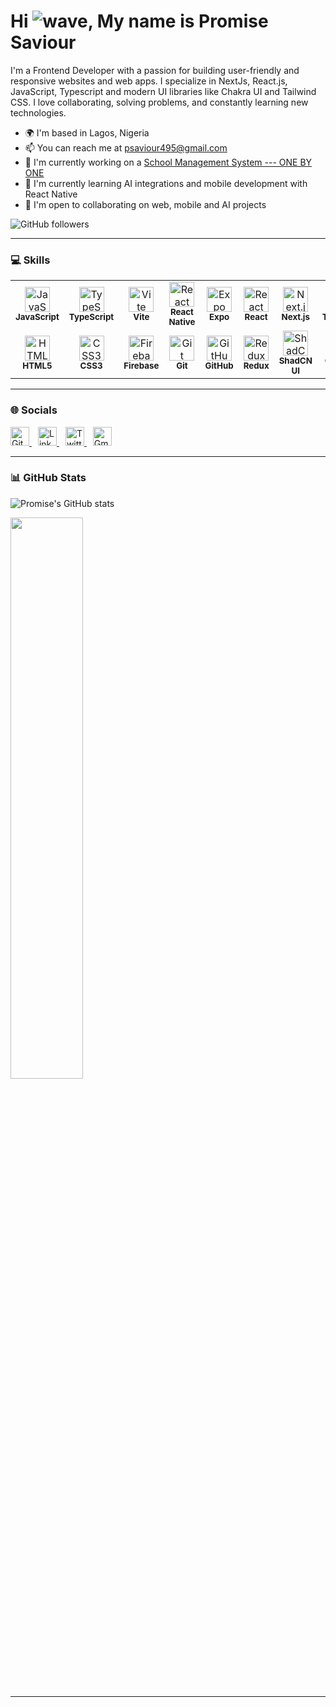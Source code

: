 <h1 align="left">Hi <img src="https://user-images.githubusercontent.com/18350557/176309783-0785949b-9127-417c-8b55-ab5a4333674e.gif" alt="wave" />, My name is Promise Saviour</h1>


I'm a Frontend Developer with a passion for building user-friendly and responsive websites and web apps. I specialize in NextJs, React.js, JavaScript, Typescript and modern UI libraries like Chakra UI and Tailwind CSS. I love collaborating, solving problems, and constantly learning new technologies.  

- 🌍 I'm based in Lagos, Nigeria  
- 📫 You can reach me at [psaviour495@gmail.com](mailto:psaviour495@gmail.com)  
- 🔭 I'm currently working on a <a href="https://one-by-one-chi.vercel.app">School Management System --- ONE BY ONE</a>
- 🌱 I'm currently learning AI integrations and mobile development with React Native  
- 🤝 I'm open to collaborating on web, mobile and AI projects

![GitHub followers](https://img.shields.io/github/followers/saviourpromise?label=Followers&style=flat-square&logo=github)

---

### 💻 Skills

<table>
  <tr>
    <td align="center" width="80">
      <img src="https://raw.githubusercontent.com/danielcranney/readme-generator/main/public/icons/skills/javascript-colored.svg" width="40" height="40" alt="JavaScript" /><br/>
      <sub><b>JavaScript</b></sub>
    </td>
    <td align="center" width="80">
      <img src="https://raw.githubusercontent.com/danielcranney/readme-generator/main/public/icons/skills/typescript-colored.svg" width="40" height="40" alt="TypeScript" /><br/>
      <sub><b>TypeScript</b></sub>
    </td>
        <td align="center" width="80">
      <img src="https://raw.githubusercontent.com/danielcranney/readme-generator/main/public/icons/skills/vite-colored.svg" width="40" height="40" alt="Vite" /><br/>
      <sub><b>Vite</b></sub>
    </td>
     <td align="center" width="80">
    <img src="https://raw.githubusercontent.com/danielcranney/readme-generator/main/public/icons/skills/react-colored.svg" width="40" height="40" alt="React Native" /><br/>
    <sub><b>React Native</b></sub>
  </td>
<td align="center" width="80">
  <img src="https://upload.wikimedia.org/wikipedia/commons/3/3c/Expo_Icon.png" width="40" height="40" alt="Expo" /><br/>
  <sub><b>Expo</b></sub>
</td>
    <td align="center" width="80">
      <img src="https://raw.githubusercontent.com/danielcranney/readme-generator/main/public/icons/skills/react-colored.svg" width="40" height="40" alt="React" /><br/>
      <sub><b>React</b></sub>
    </td>
    <td align="center" width="80">
      <img src="https://raw.githubusercontent.com/danielcranney/readme-generator/main/public/icons/skills/nextjs-colored-dark.svg" width="40" height="40" alt="Next.js" /><br/>
      <sub><b>Next.js</b></sub>
    </td>
    <td align="center" width="80">
      <img src="https://raw.githubusercontent.com/danielcranney/readme-generator/main/public/icons/skills/tailwindcss-colored.svg" width="40" height="40" alt="Tailwind" /><br/>
      <sub><b>Tailwind</b></sub>
    </td>
  </tr>
  <tr>
    <td align="center" width="80">
      <img src="https://raw.githubusercontent.com/danielcranney/readme-generator/main/public/icons/skills/html5-colored.svg" width="40" height="40" alt="HTML5" /><br/>
      <sub><b>HTML5</b></sub>
    </td>
    <td align="center" width="80">
      <img src="https://raw.githubusercontent.com/danielcranney/readme-generator/main/public/icons/skills/css3-colored.svg" width="40" height="40" alt="CSS3" /><br/>
      <sub><b>CSS3</b></sub>
    </td>
    <td align="center" width="80">
      <img src="https://raw.githubusercontent.com/danielcranney/readme-generator/main/public/icons/skills/firebase-colored.svg" width="40" height="40" alt="Firebase" /><br/>
      <sub><b>Firebase</b></sub>
    </td>
    <td align="center" width="80">
      <img src="https://raw.githubusercontent.com/danielcranney/readme-generator/main/public/icons/skills/git-colored.svg" width="40" height="40" alt="Git" /><br/>
      <sub><b>Git</b></sub>
    </td>
    <td align="center" width="80">
      <img src="https://cdn.jsdelivr.net/gh/devicons/devicon/icons/github/github-original.svg" width="40" height="40" alt="GitHub" /><br/>
      <sub><b>GitHub</b></sub>
    </td>
    <td align="center" width="80">
      <img src="https://raw.githubusercontent.com/danielcranney/readme-generator/main/public/icons/skills/redux-colored.svg" width="40" height="40" alt="Redux" /><br/>
      <sub><b>Redux</b></sub>
    </td>
<td align="center" width="80">
  <img src="https://raw.githubusercontent.com/shadcn/ui/main/apps/www/public/favicon.ico" width="40" height="40" alt="ShadCN UI" /><br/>
  <sub><b>ShadCN UI</b></sub>
</td>
    <td align="center" width="80">
      <img src="https://raw.githubusercontent.com/danielcranney/readme-generator/main/public/icons/skills/chakra-colored.svg" width="40" height="40" alt="Chakra UI" /><br/>
      <sub><b>Chakra UI</b></sub>
    </td>
  </tr>
</table>

---

### 🌐 Socials

<p align="left">
<a href="https://github.com/saviourpromise" target="_blank" style="margin-right:10px;"> 
  <img src="https://raw.githubusercontent.com/danielcranney/readme-generator/main/public/icons/socials/github-dark.svg" width="30" height="30" alt="GitHub" /> 
</a> 
  <a href="https://linkedin.com/in/saviourpromise" target="_blank" style="margin-right:10px;"> 
  <img src="https://raw.githubusercontent.com/danielcranney/readme-generator/main/public/icons/socials/linkedin.svg" width="30" height="30" alt="LinkedIn" /> 
</a>
<a href="https://twitter.com/promiseNotNull" target="_blank" style="margin-right:10px;"> 
<img src="https://raw.githubusercontent.com/danielcranney/readme-generator/main/public/icons/socials/twitter.svg" width="30" height="30" alt="Twitter" /> </a> 
<a href="mailto:psaviour495@gmail.com" style="margin-right:10px;"> 
  <img src="https://img.shields.io/badge/Gmail-D14836?style=flat-square&logo=gmail&logoColor=white" height="30" alt="Gmail" /> 
</a> 
</p>


---

### 📊 GitHub Stats

![Promise's GitHub stats](https://github-readme-stats.vercel.app/api?username=saviourpromise&show_icons=true&theme=radical)

 <img width="48%" src="https://github-readme-streak-stats.herokuapp.com/?user=saviourpromise&theme=radical" />

---

<!---
saviourpromise/saviourpromise is a ✨ special ✨ repository because its `README.md` (this file) appears on your GitHub profile.
--->
